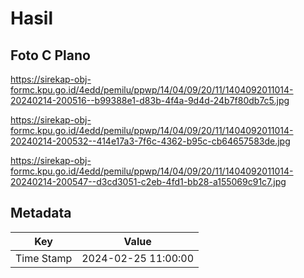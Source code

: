 # Hasil

## Foto C Plano

https://sirekap-obj-formc.kpu.go.id/4edd/pemilu/ppwp/14/04/09/20/11/1404092011014-20240214-200516--b99388e1-d83b-4f4a-9d4d-24b7f80db7c5.jpg

https://sirekap-obj-formc.kpu.go.id/4edd/pemilu/ppwp/14/04/09/20/11/1404092011014-20240214-200532--414e17a3-7f6c-4362-b95c-cb64657583de.jpg

https://sirekap-obj-formc.kpu.go.id/4edd/pemilu/ppwp/14/04/09/20/11/1404092011014-20240214-200547--d3cd3051-c2eb-4fd1-bb28-a155069c91c7.jpg


## Metadata

| Key        | Value               |
| ---------- | ------------------- |
| Time Stamp | 2024-02-25 11:00:00 |




